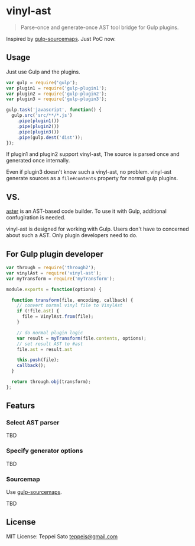 vinyl-ast
====

> Parse-once and generate-once AST tool bridge for Gulp plugins.

Inspired by [gulp-sourcemaps](https://github.com/floridoo/gulp-sourcemaps).
Just PoC now.

## Usage

Just use Gulp and the plugins.

```javascript
var gulp = require('gulp');
var plugin1 = require('gulp-plugin1');
var plugin2 = require('gulp-plugin2');
var plugin3 = require('gulp-plugin3');

gulp.task('javascript', function() {
  gulp.src('src/**/*.js')
    .pipe(plugin1())
    .pipe(plugin2())
    .pipe(plugin3())
    .pipe(gulp.dest('dist'));
});
```

If plugin1 and plugin2 support vinyl-ast,
The source is parsed once and generated once internally.

Even if plugin3 doesn't know such a vinyl-ast, no problem.
vinyl-ast generate sources as a `file#contents` property for normal gulp plugins.

## VS.

[aster](http://asterjs.github.io/aster/) is an AST-based code builder.
To use it with Gulp, additional confugiration is needed.

vinyl-ast is designed for working with Gulp.
Users don't have to concerned about such a AST.
Only plugin developers need to do.

## For Gulp plugin developer

```javascript
var through = require('through2');
var vinylAst = require('vinyl-ast');
var myTransform = require('myTransform');

module.exports = function(options) {

  function transform(file, encoding, callback) {
    // convert normal vinyl file to VinylAst
    if (!file.ast) {
      file = VinylAst.from(file);
    }

    // do normal plugin logic
    var result = myTransform(file.contents, options);
    // set result AST to #ast
    file.ast = result.ast

    this.push(file);
    callback();
  }

  return through.obj(transform);
};
```

## Featurs

### Select AST parser

TBD

### Specify generator options

TBD

### Sourcemap

Use [gulp-sourcemaps](https://github.com/floridoo/gulp-sourcemaps).

TBD

## License

MIT License: Teppei Sato <teppeis@gmail.com>
